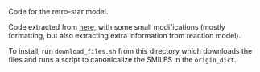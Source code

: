 Code for the retro-star model.

Code extracted from [here](https://github.com/binghong-ml/retro_star/tree/master/retro_star/packages/mlp_retrosyn/mlp_retrosyn),
with some small modifications (mostly formatting, but also extracting extra information from reaction model).

To install, run `download_files.sh` from this directory which downloads the files and runs a script to canonicalize the SMILES
in the `origin_dict`.

